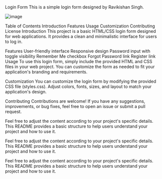 Login Form
This is a simple login form designed by Ravikishan Singh.

![image](https://github.com/RavikishanSingh/login-form-with-transparent-background-/assets/171975900/9d3f2f09-f5e4-44b8-bacf-a3b87d01c344)

Table of Contents
Introduction
Features
Usage
Customization
Contributing
License
Introduction
This project is a basic HTML/CSS login form designed for web applications. It provides a clean and minimalistic interface for users to log in.

Features
User-friendly interface
Responsive design
Password input with toggle visibility
Remember Me checkbox
Forgot Password link
Register link
Usage
To use this login form, simply include the provided HTML and CSS files in your web project. You can customize the form as needed to fit your application's branding and requirements.

Customization
You can customize the login form by modifying the provided CSS file (styles.css). Adjust colors, fonts, sizes, and layout to match your application's design.

Contributing
Contributions are welcome! If you have any suggestions, improvements, or bug fixes, feel free to open an issue or submit a pull request.

Feel free to adjust the content according to your project's specific details. This README provides a basic structure to help users understand your project and how to use it.


Feel free to adjust the content according to your project's specific details. This README provides a basic structure to help users understand your project and how to use it.


Feel free to adjust the content according to your project's specific details. This README provides a basic structure to help users understand your project and how to use it.
